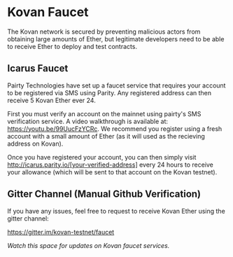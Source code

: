 # Kovan Faucet

The Kovan network is secured by preventing malicious actors from obtaining large amounts of Ether, but legitimate developers need to be able to receive Ether to deploy and test contracts.

## Icarus Faucet

Pairty Technologies have set up a faucet service that requires your account to be registered via SMS using Parity. Any registered address can then receive 5 Kovan Ether ever 24.

First you must verify an account on the mainnet using pairty's SMS verification service. A video walkthrough is available at: https://youtu.be/99UucFzYCRc. We recommend you register using a fresh account with a small amount of Ether (as it will used as the recieving address on Kovan).

Once you have registered your account, you can then simply visit http://icarus.parity.io/[your-verified-address] every 24 hours to receive your allowance (which will be sent to that account on the Kovan testnet).

## Gitter Channel (Manual Github Verification)

If you have any issues, feel free to request to receive Kovan Ether using the gitter channel:

https://gitter.im/kovan-testnet/faucet

*Watch this space for updates on Kovan faucet services.*

